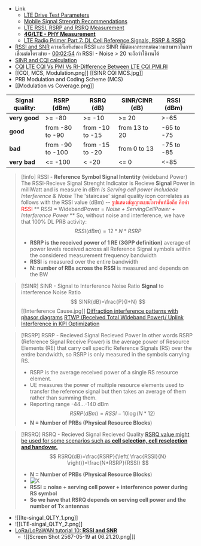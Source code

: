 - Link
	- [LTE Drive Test Parameters](https://telecom-knowledge.blogspot.com/2016/09/lte-drive-test-parameters.html)
	- [Mobile Signal Strength Recommendations](https://wiki.teltonika-networks.com/view/Mobile_Signal_Strength_Recommendations)
	- [LTE RSSI, RSRP and RSRQ Measurement](https://www.cablefree.net/wirelesstechnology/4glte/rsrp-rsrq-measurement-lte/)
	- [**4G/LTE - PHY Measurement**](https://www.sharetechnote.com/html/Handbook_LTE_RSRP_EPRE_TotalPower.html)
	- [LTE Radio Primer Part 7: DL Cell Reference Signals, RSRP & RSRQ](https://www.youtube.com/watch?v=XAtQq7zHvQ0)
- [RSSI and SNR](https://www.youtube.com/watch?v=veIo02JhPn4) ความสัมพันธ์ของ RSSI และ SINR ที่มีต่อผลกระทบต่อความสามารถในการเขื่อมต่อโครงข่าย - [00:02:54](https://www.youtube.com/watch?v=veIo02JhPn4&t=174#t=02:54.32)  ถ้า RSSI - Noise > 20 จะถือว่าใช้งานได้
- [SINR and CQI calculation](https://comtech.vsb.cz/qualmob/sinr_lte.html)
- [CQI](https://www.sharetechnote.com/html/Handbook_LTE_CQI.html)     [LTE CQI Vs PMI Vs RI-Difference Between LTE CQI,PMI,RI](https://www.rfwireless-world.com/Terminology/LTE-CQI-vs-PMI-vs-RI.html)
- [[CQI, MCS, Modulation.png]]    [[SINR CQI MCS.jpg]]
- PRB Modulation and Coding Scheme (MCS)
- [[Modulation vs Coverage.png]]


| Signal quality: | **RSRP (dBm)**   | **RSRQ (dB)**   | **SINR/CINR (dB)** | RSSI (dBm) |     |
| --------------- | ---------------- | --------------- | ------------------ | ---------- | --- |
| **very good**   | >= -80           | >= -10          | >= 20              | >-65       |     |
| **good**        | from -80 to -90  | from -10 to -15 | from 13 to 20      | -65 to -75 |     |
| **bad**         | from -90 to -100 | from -15 to -20 | from 0 to 13       | -75 to -85 |     |
| **very bad**    | <= -100          | < -20           | <= 0               | <-85       |     |

>[!info]  RSSI  - **Reference Symbol Signal Intentity**  (wideband Power)
>The RSSI-Recieve Signal Strenght Indicator is Recieve **Signal** Power in milliWatt and is measure in dBm
> _Is Serving cell power includede Interference & Noise_
>The 'staircase' signal quality icon correlates as follows with the RSSI value (dBm) -- <font color="#ff0000">รูปแสดงสัญญาณบนโทรศัพท์มือถือ คือค่า RSSI</font>
  ** RSSI = WidebandPower = *Noise + ServingCellPower +  Interference Power* **
>So, without noise and interference, we have that 100% DL PRB activity:
>$$
  RSSI(dBm)=12*N*RSRP
>$$
>- **RSRP is the received power of 1 RE (3GPP definition)** average of power levels received across all Reference Signal symbols within the considered measurement frequency bandwidth
>- **RSSI** is measured over the entire bandwidth
>- **N: number of RBs across the RSSI** is measured and depends on the BW

>[!SINR]  SINR - Signal to Interference Noise Ratio
>**Signal** to interference Noise Ratio
>$$
>SINR(dB)=\frac{P}{I+N}
>$$
>[[Interference Cause.jpg]]
> [Diffraction interference patterns with phasor diagrams](https://www.youtube.com/watch?v=NazBRcMDOOo&list=WL&index=23&t=240s)
> [RTWP (Received Total Wideband Power)/ Uplink Interference in KPI Optimization](https://www.youtube.com/watch?v=UzgipEDcdiM)
> 

>[!RSRP]   RSRP - Recieved Signal Recieved Power
>In other words RSRP (Reference Signal Receive Power) is the average power of Resource Elements (RE) that carry cell specific Reference Signals (RS) over the entire bandwidth, so RSRP is only measured in the symbols carrying RS.
>- RSRP is the average received power of a single RS resource element.
>- UE measures the power of multiple resource elements used to transfer the reference signal but then takes an average of them rather than summing them.
>- Reporting range -44…-140 dBm
>$$
>RSRP(dBm) = RSSI - 10\log (N*12)
>$$
>- **N = Number of PRBs (Physical Resource Blocks**)


>[!RSRQ] RSRQ - Recieved Signal Recieved Quality 
>	[RSRQ value might be used for some scenarios such as **cell selection, cell reselection and handover.**](https://telecompedia.net/rsrq/)
>$$
>RSRQ(dB)=\frac{RSRP}{\left( \frac{RSSI}{N} \right)}=\frac{N*RSRP}{RSSI}
>$$
>- **N = Number of PRBs (Physical Resource Blocks**)
>- ![X](https://telecommunications4dummies.com/wp-content/uploads/2021/07/image.png)
>- **RSSI = noise + serving cell power + interference power during RS symbol**
>- **So we have that RSRQ depends on serving cell power and the number of Tx antennas**


- ![[lte-singal_QLTY_1.png]]
- ![[LTE-singal_QLTY_2.png]]
- [LoRa/LoRaWAN tutorial 10: **RSSI and SNR**](https://www.youtube.com/watch?v=RpTw1fGhI68)
	- ![[Screen Shot 2567-05-19 at 06.21.20.png|]]